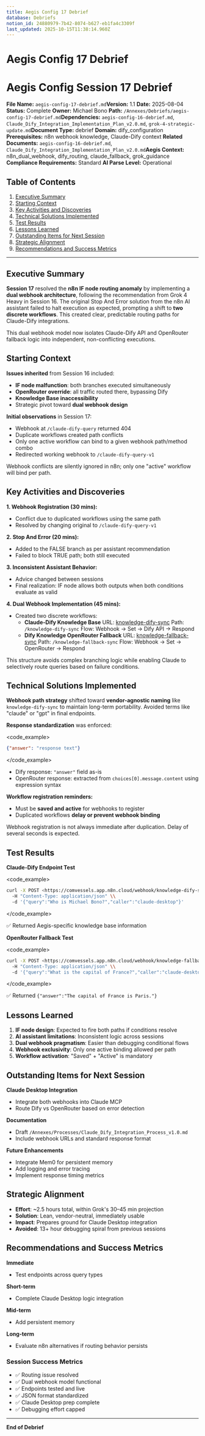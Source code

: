 ```yaml
---
title: Aegis Config 17 Debrief
database: Debriefs
notion_id: 24880979-7b42-8074-b627-eb1fa4c3309f
last_updated: 2025-10-15T11:38:14.960Z
---
```


# Aegis Config 17 Debrief


# Aegis Config Session 17 Debrief


**File Name:** `aegis-config-17-debrief.md`**Version:** 1.1
**Date:** 2025-08-04
**Status:** Complete
**Owner:** Michael Bono
**Path:** `/Annexes/Debriefs/aegis-config-17-debrief.md`**Dependencies:** `aegis-config-16-debrief.md`, `Claude_Dify_Integration_Implementation_Plan_v2.0.md`, `grok-4-strategic-update.md`**Document Type:** debrief
**Domain:** dify\_configuration
**Prerequisites:** n8n webhook knowledge, Claude-Dify context
**Related Documents:** `aegis-config-16-debrief.md`, `Claude_Dify_Integration_Implementation_Plan_v2.0.md`**Aegis Context:** n8n\_dual\_webhook, dify\_routing, claude\_fallback, grok\_guidance
**Compliance Requirements:** Standard
**AI Parse Level:** Operational


## Table of Contents

1. [Executive Summary](https://www.notion.so/240809797b4280f3ad50fd58d92c6fb4?v=240809797b42812e843c000c71be0678&p=248809797b428074b627eb1fa4c3309f&pm=s#executive-summary)
2. [Starting Context](https://www.notion.so/240809797b4280f3ad50fd58d92c6fb4?v=240809797b42812e843c000c71be0678&p=248809797b428074b627eb1fa4c3309f&pm=s#starting-context)
3. [Key Activities and Discoveries](https://www.notion.so/240809797b4280f3ad50fd58d92c6fb4?v=240809797b42812e843c000c71be0678&p=248809797b428074b627eb1fa4c3309f&pm=s#key-activities-and-discoveries)
4. [Technical Solutions Implemented](https://www.notion.so/240809797b4280f3ad50fd58d92c6fb4?v=240809797b42812e843c000c71be0678&p=248809797b428074b627eb1fa4c3309f&pm=s#technical-solutions-implemented)
5. [Test Results](https://www.notion.so/240809797b4280f3ad50fd58d92c6fb4?v=240809797b42812e843c000c71be0678&p=248809797b428074b627eb1fa4c3309f&pm=s#test-results)
6. [Lessons Learned](https://www.notion.so/240809797b4280f3ad50fd58d92c6fb4?v=240809797b42812e843c000c71be0678&p=248809797b428074b627eb1fa4c3309f&pm=s#lessons-learned)
7. [Outstanding Items for Next Session](https://www.notion.so/240809797b4280f3ad50fd58d92c6fb4?v=240809797b42812e843c000c71be0678&p=248809797b428074b627eb1fa4c3309f&pm=s#outstanding-items-for-next-session)
8. [Strategic Alignment](https://www.notion.so/240809797b4280f3ad50fd58d92c6fb4?v=240809797b42812e843c000c71be0678&p=248809797b428074b627eb1fa4c3309f&pm=s#strategic-alignment)
9. [Recommendations and Success Metrics](https://www.notion.so/240809797b4280f3ad50fd58d92c6fb4?v=240809797b42812e843c000c71be0678&p=248809797b428074b627eb1fa4c3309f&pm=s#recommendations-and-success-metrics)

---


## Executive Summary


**Session 17** resolved the **n8n IF node routing anomaly** by implementing a **dual webhook architecture**, following the recommendation from Grok 4 Heavy in Session 16. The original Stop And Error solution from the n8n AI assistant failed to halt execution as expected, prompting a shift to **two discrete workflows**. This created clear, predictable routing paths for Claude-Dify integrations.


<context>


This dual webhook model now isolates Claude-Dify API and OpenRouter fallback logic into independent, non-conflicting executions.


</context>


## Starting Context


**Issues inherited** from Session 16 included:

- **IF node malfunction**: both branches executed simultaneously
- **OpenRouter override**: all traffic routed there, bypassing Dify
- **Knowledge Base inaccessibility**
- Strategic pivot toward **dual webhook design**

**Initial observations** in Session 17:

- Webhook at `/claude-dify-query` returned 404
- Duplicate workflows created path conflicts
- Only one active workflow can bind to a given webhook path/method combo
- Redirected working webhook to `/claude-dify-query-v1`

<important>


Webhook conflicts are silently ignored in n8n; only one "active" workflow will bind per path.


</important>


## Key Activities and Discoveries


**1. Webhook Registration (30 mins):**

- Conflict due to duplicated workflows using the same path
- Resolved by changing original to `/claude-dify-query-v1`

**2. Stop And Error (20 mins):**

- Added to the FALSE branch as per assistant recommendation
- Failed to block TRUE path; both still executed

**3. Inconsistent Assistant Behavior:**

- Advice changed between sessions
- Final realization: IF node allows both outputs when both conditions evaluate as valid

**4. Dual Webhook Implementation (45 mins):**

- Created two discrete workflows:
    - **Claude-Dify Knowledge Base**
    URL: [knowledge-dify-sync](https://comvessels.app.n8n.cloud/workflow/ddJTatycoJgKSQkt)
    Path: `/knowledge-dify-sync`
    Flow: Webhook → Set → Dify API → Respond
    - **Dify Knowledge OpenRouter Fallback**
    URL: [knowledge-fallback-sync](https://comvessels.app.n8n.cloud/workflow/u4Cr7B9Ol4otmoP0)
    Path: `/knowledge-fallback-sync`
    Flow: Webhook → Set → OpenRouter → Respond

<thinking>


This structure avoids complex branching logic while enabling Claude to selectively route queries based on failure conditions.


</thinking>


## Technical Solutions Implemented


**Webhook path strategy** shifted toward **vendor-agnostic naming** like `knowledge-dify-sync` to maintain long-term portability. Avoided terms like "claude" or "gpt" in final endpoints.


**Response standardization** was enforced:


\<code\_example>


```json
{"answer": "response text"}
```


\</code\_example>

- Dify response: `"answer"` field as-is
- OpenRouter response: extracted from `choices[0].message.content` using expression syntax

**Workflow registration reminders:**

- Must be **saved and active** for webhooks to register
- Duplicated workflows **delay or prevent webhook binding**

<important>


Webhook registration is not always immediate after duplication. Delay of several seconds is expected.


</important>


## Test Results


**Claude-Dify Endpoint Test**


\<code\_example>


```bash
curl -X POST <https://comvessels.app.n8n.cloud/webhook/knowledge-dify-sync> \\
  -H "Content-Type: application/json" \\
  -d '{"query":"Who is Michael Bono?","caller":"claude-desktop"}'
```


\</code\_example>


<example>


✅ Returned Aegis-specific knowledge base information


</example>


**OpenRouter Fallback Test**


\<code\_example>


```bash
curl -X POST <https://comvessels.app.n8n.cloud/webhook/knowledge-fallback-sync> \\
  -H "Content-Type: application/json" \\
  -d '{"query":"What is the capital of France?","caller":"claude-desktop"}'
```


\</code\_example>


<example>


✅ Returned `{"answer":"The capital of France is Paris."}`


</example>


## Lessons Learned

1. **IF node design**: Expected to fire both paths if conditions resolve
2. **AI assistant limitations**: Inconsistent logic across sessions
3. **Dual webhook pragmatism**: Easier than debugging conditional flows
4. **Webhook exclusivity**: Only one active binding allowed per path
5. **Workflow activation**: "Saved" + "Active" is mandatory

## Outstanding Items for Next Session


**Claude Desktop Integration**

- Integrate both webhooks into Claude MCP
- Route Dify vs OpenRouter based on error detection

**Documentation**

- Draft `/Annexes/Processes/Claude_Dify_Integration_Process_v1.0.md`
- Include webhook URLs and standard response format

**Future Enhancements**

- Integrate Mem0 for persistent memory
- Add logging and error tracing
- Implement response timing metrics

## Strategic Alignment

- **Effort**: \~2.5 hours total, within Grok's 30–45 min projection
- **Solution**: Lean, vendor-neutral, immediately usable
- **Impact**: Prepares ground for Claude Desktop integration
- **Avoided**: 13+ hour debugging spiral from previous sessions

## Recommendations and Success Metrics


**Immediate**

- Test endpoints across query types

**Short-term**

- Complete Claude Desktop logic integration

**Mid-term**

- Add persistent memory

**Long-term**

- Evaluate n8n alternatives if routing behavior persists

### Session Success Metrics

- ✅ Routing issue resolved
- ✅ Dual webhook model functional
- ✅ Endpoints tested and live
- ✅ JSON format standardized
- ✅ Claude Desktop prep complete
- ✅ Debugging effort capped

---


**End of Debrief**


